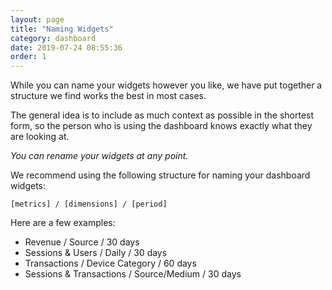 ```yaml
---
layout: page
title: "Naming Widgets"
category: dashboard
date: 2019-07-24 08:55:36
order: 1
---
```


While you can name your widgets however you like, we have put together a structure we find works the best in most cases.

The general idea is to include as much context as possible in the shortest form, so the person who is using the dashboard knows exactly what they are looking at.

_You can rename your widgets at any point._

We recommend using the following structure for naming your dashboard widgets:

`[metrics] / [dimensions] / [period]`

Here are a few examples:

* Revenue / Source / 30 days
* Sessions & Users / Daily / 30 days
* Transactions / Device Category / 60 days
* Sessions & Transactions / Source/Medium / 30 days
